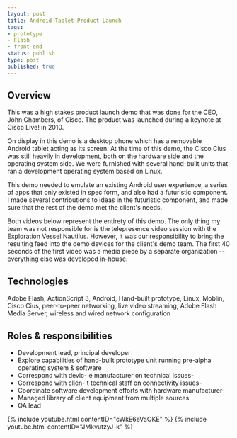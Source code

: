 ```yaml
---
layout: post
title: Android Tablet Product Launch
tags:
- prototype
- Flash
- front-end
status: publish
type: post
published: true
---
```

## Overview

This was a high stakes product launch demo that was done for the CEO, John Chambers, of Cisco. The product was launched during a keynote at Cisco Live! in 2010.

On display in this demo is a desktop phone which has a removable Android tablet acting as its screen. At the time of this demo, the Cisco Cius was still heavily in development, both on the hardware side and the operating system side. We were furnished with several hand-built units that ran a development operating system based on Linux.

This demo needed to emulate an existing Android user experience, a series of apps that only existed in spec form, and also had a futuristic component. I made several contributions to ideas in the futuristic component, and made sure that the rest of the demo met the client's needs.

Both videos below represent the entirety of this demo. The only thing my team was not responsible for is the telepresence video session with the Exploration Vessel Nautilus. However, it was our responsibility to bring the resulting feed into the demo devices for the client's demo team. The first 40 seconds of the first video was a media piece by a separate organization -- everything else was developed in-house.

## Technologies

Adobe Flash, ActionScript 3, Android, Hand-built prototype, Linux, Moblin, Cisco Cius, peer-to-peer networking, live video streaming, Adobe Flash Media Server, wireless and wired network configuration

## Roles &amp; responsibilities

- Development lead, principal developer
- Explore capabilities of hand-built prototype unit running pre-alpha operating system &amp; software
- Correspond with devic- e manufacturer on technical issues- 
- Correspond with clien- t technical staff on connectivity issues- 
- Coordinate software development efforts with hardware manufacturer- 
- Managed library of client equipment from multiple sources
- QA lead

{% include youtube.html contentID="cWkE6eVaOKE" %}
{% include youtube.html contentID="JMkvutzyJ-k" %}
